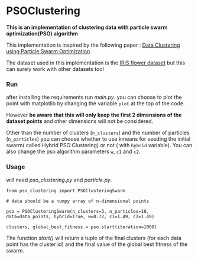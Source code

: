 # PSOClustering
**This is an implementation of clustering data with particle swarm optimization(PSO) algorithm**

This implementation is inspired by the following paper : [Data Clustering using Particle Swarm Optimization](https://ieeexplore.ieee.org/document/1299577)

The dataset used in this implementation is the [IRIS flower dataset](https://archive.ics.uci.edu/ml/datasets/iris) but this can surely work with other datasets too!

### Run
after installing the requirements run *main.py*. you can choose to plot the point with matplotlib by changing the variable `plot` at the top of the code. 

However **be aware that this will only keep the first 2 dimensions of the dataset points** and other dimensions will not be considered.

Other than the number of clusters (`n_clusters`) and the number of particles (`n_particles`) you can choose whether to use kmeans for seeding the initial swarm( called Hybrid PSO Clustering) or not ( with `hybrid` variable). You can also change the pso algorithm parameters `w`, `c1` and `c2`.

### Usage
will need *pso_clustering.py* and *particle.py*.

`from pso_clustering import PSOClusteringSwarm`

`# data should be a numpy array of n-dimensional points`

`pso = PSOClusteringSwarm(n_clusters=3, n_particles=10, data=data_points, hybrid=True, w=0.72, c1=1.49, c2=1.49)`

`clusters, global_best_fitness = pso.start(iteration=1000)`

The function *start()* will return a tuple of the final clusters (for each data point has the cluster id) and the final value of the global best fitness of the swarm. 
